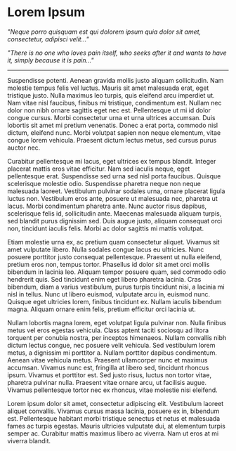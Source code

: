 # Lorem Ipsum
_"Neque porro quisquam est qui dolorem ipsum quia dolor sit amet, consectetur, adipisci velit..."_

_"There is no one who loves pain itself, who seeks after it and wants to have it, simply because it is pain..."_

***

Suspendisse potenti. Aenean gravida mollis justo aliquam sollicitudin. Nam molestie tempus felis vel luctus. Mauris sit amet malesuada erat, eget tristique justo. Nulla maximus leo turpis, quis eleifend arcu imperdiet ut. Nam vitae nisl faucibus, finibus mi tristique, condimentum est. Nullam nec dolor non nibh ornare sagittis eget nec est. Pellentesque ut mi id dolor congue cursus. Morbi consectetur urna et urna ultrices accumsan. Duis lobortis sit amet mi pretium venenatis. Donec a erat porta, commodo nisl dictum, eleifend nunc. Morbi volutpat sapien non neque elementum, vitae congue lorem vehicula. Praesent dictum lectus metus, sed cursus purus auctor nec.

Curabitur pellentesque mi lacus, eget ultrices ex tempus blandit. Integer placerat mattis eros vitae efficitur. Nam sed iaculis neque, eget pellentesque erat. Suspendisse sed urna sed nisl porta faucibus. Quisque scelerisque molestie odio. Suspendisse pharetra neque non neque malesuada laoreet. Vestibulum pulvinar sodales urna, ornare placerat ligula luctus non. Vestibulum eros ante, posuere ut malesuada nec, pharetra ut lacus. Morbi condimentum pharetra ante. Nunc auctor risus dapibus, scelerisque felis id, sollicitudin ante. Maecenas malesuada aliquam turpis, sed blandit purus dignissim sed. Duis augue justo, aliquam consequat orci non, tincidunt iaculis felis. Morbi ac dolor sagittis mi mattis volutpat.

Etiam molestie urna ex, ac pretium quam consectetur aliquet. Vivamus sit amet vulputate libero. Nulla sodales congue lacus eu ultricies. Nunc posuere porttitor justo consequat pellentesque. Praesent ut nulla eleifend, pretium eros non, tempus tortor. Phasellus id dolor sit amet orci mollis bibendum in lacinia leo. Aliquam tempor posuere quam, sed commodo odio hendrerit quis. Sed tincidunt enim eget libero pharetra lacinia. Cras bibendum, diam a varius vestibulum, purus turpis tincidunt nisi, a lacinia mi nisl in tellus. Nunc ut libero euismod, vulputate arcu in, euismod nunc. Quisque eget ultricies lorem, finibus tincidunt ex. Nullam iaculis bibendum magna. Aliquam ornare enim felis, pretium efficitur orci lacinia ut.

Nullam lobortis magna lorem, eget volutpat ligula pulvinar non. Nulla finibus metus vel eros egestas vehicula. Class aptent taciti sociosqu ad litora torquent per conubia nostra, per inceptos himenaeos. Nullam convallis nibh dictum lectus congue, nec posuere velit vehicula. Sed vestibulum lorem metus, a dignissim mi porttitor a. Nullam porttitor dapibus condimentum. Aenean vitae vehicula metus. Praesent ullamcorper nunc et maximus accumsan. Vivamus nunc est, fringilla at libero sed, tincidunt rhoncus ipsum. Vivamus et porttitor est. Sed justo risus, luctus non tortor vitae, pharetra pulvinar nulla. Praesent vitae ornare arcu, ut facilisis augue. Vivamus pellentesque tortor nec ex rhoncus, vitae molestie nisi eleifend.

Lorem ipsum dolor sit amet, consectetur adipiscing elit. Vestibulum laoreet aliquet convallis. Vivamus cursus massa lacinia, posuere ex in, bibendum est. Pellentesque habitant morbi tristique senectus et netus et malesuada fames ac turpis egestas. Mauris ultricies vulputate dui, at elementum turpis semper ac. Curabitur mattis maximus libero ac viverra. Nam ut eros at mi viverra blandit.
